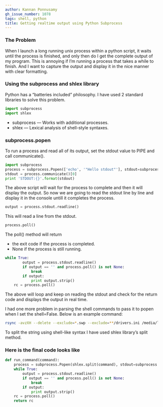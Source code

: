 ```yaml
---
author: Kannan Ponnusamy
gh_issue_number: 1078
tags: shell, python
title: Getting realtime output using Python Subprocess
---
```


### The Problem

When I launch a long running unix process within a python script, it waits until the process is finished, and only then do I get the complete output of my program. This is annoying if I’m running a process that takes a while to finish. And I want to capture the output and display it in the nice manner with clear formatting.

### Using the subprocess and shlex library

Python has a “batteries included” philosophy. I have used 2 standard libraries to solve this problem.

```python
import subprocess
import shlex
```
- subprocess — Works with additional processes.
- shlex — Lexical analysis of shell-style syntaxes.

### subprocess.popen

To run a process and read all of its output, set the stdout value to PIPE and call communicate().

```python
import subprocess
process = subprocess.Popen(['echo', '"Hello stdout"'], stdout=subprocess.PIPE)
stdout = process.communicate()[0]
print 'STDOUT:{}'.format(stdout)
```
The above script will wait for the process to complete and then it will display the output. So now we are going to read the stdout line by line and display it in the console untill it completes the process.

```python
output = process.stdout.readline()
```
This will read a line from the stdout.

```python
process.poll()
```
The poll() method will return

- the exit code if the process is completed.
- None if the process is still running.

```python
while True:
        output = process.stdout.readline()
        if output == '' and process.poll() is not None:
            break
        if output:
            print output.strip()
    rc = process.poll()
```
The above will loop and keep on reading the stdout and check for the return code and displays the output in real time.

I had one more problem in parsing the shell commands to pass it to popen when I set the shell=False.  Below is an example command:

```bash
rsync -avzXH --delete --exclude=*.swp --exclude=**/drivers.ini /media/lgisos/lg.iso root@42-a:/isodevice
```
To split the string using shell-like syntax I have used shlex library’s split method.

### Here is the final code looks like

```python
def run_command(command):
    process = subprocess.Popen(shlex.split(command), stdout=subprocess.PIPE)
    while True:
        output = process.stdout.readline()
        if output == '' and process.poll() is not None:
            break
        if output:
            print output.strip()
    rc = process.poll()
    return rc
```
